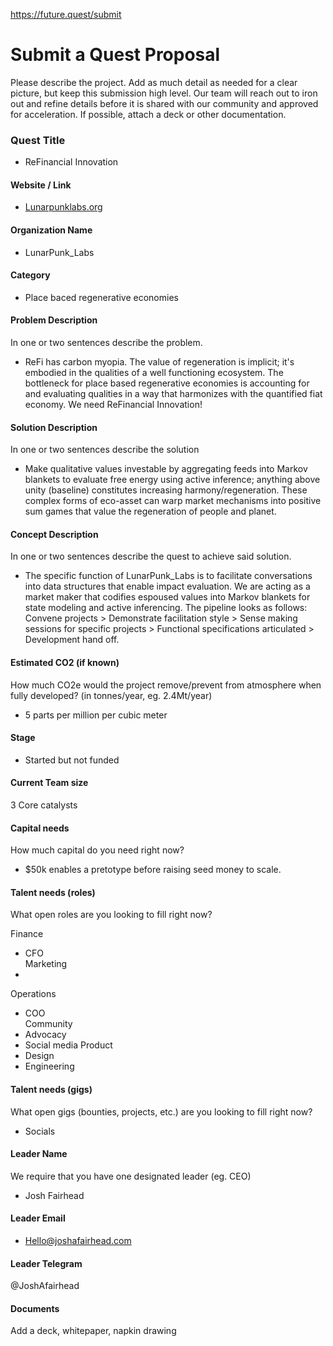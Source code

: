 https://future.quest/submit

# Submit a Quest Proposal

Please describe the project. Add as much detail as needed for a clear picture, but keep this submission high level. Our team will reach out to iron out and refine details before it is shared with our community and approved for acceleration. If possible, attach a deck or other documentation.

### Quest Title 
- ReFinancial Innovation

#### Website / Link
- [Lunarpunklabs.org](http://lunarpunklabs.org/)

#### Organization Name
- LunarPunk_Labs

#### Category
- Place baced regenerative economies

#### Problem Description
In one or two sentences describe the problem.
- ReFi has carbon myopia. The value of regeneration is implicit; it's embodied in the qualities of a well functioning ecosystem. The bottleneck for place based regenerative economies is accounting for and evaluating qualities in a way that harmonizes with the quantified fiat economy. We need ReFinancial Innovation!

#### Solution Description
In one or two sentences describe the solution
- Make qualitative values investable by aggregating feeds into Markov blankets to evaluate free energy using active inference; anything above unity (baseline) constitutes increasing harmony/regeneration. These complex forms of eco-asset can warp market mechanisms into positive sum games that value the regeneration of people and planet. 

#### Concept Description
In one or two sentences describe the quest to achieve said solution.
- The specific function of LunarPunk_Labs is to facilitate conversations into data structures that enable impact evaluation. We are acting as a market maker that codifies espoused values into Markov blankets for state modeling and active inferencing. The pipeline looks as follows: Convene projects > Demonstrate facilitation style > Sense making sessions for specific projects > Functional specifications articulated > Development hand off. 


#### Estimated CO2 (if known)
How much CO2e would the project remove/prevent from atmosphere when fully developed? (in tonnes/year, eg. 2.4Mt/year)
- 5 parts per million per cubic meter

#### Stage
- Started but not funded

#### Current Team size
3 Core catalysts

#### Capital needs
How much capital do you need right now?
- $50k enables a pretotype before raising seed money to scale.

#### Talent needs (roles)
What open roles are you looking to fill right now?

Finance  
- CFO  
Marketing  
-  
Operations   
- COO  
Community  
- Advocacy  
- Social media
Product  
- Design  
- Engineering

#### Talent needs (gigs)
What open gigs (bounties, projects, etc.) are you looking to fill right now?
- Socials 


#### Leader Name
We require that you have one designated leader (eg. CEO)
- Josh Fairhead

#### Leader Email
- Hello@joshafairhead.com

#### Leader Telegram
@JoshAfairhead

#### Documents
Add a deck, whitepaper, napkin drawing